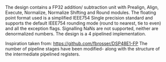 The design contains a FP32 addition/ subtraction unit with Prealign, Align, Execute, Normalize, Normalize Shifting and Round modules.
The floating point format used is a simplified IEEE754 Single precision standard and supports the default IEEE754 rounding mode (round to nearest, tie to even) and all the exception flags. Signalling NaNs are not supported, neither are denormalized numbers.
The design is a 4 pipelined implementation.

Inspiration taken from: https://github.com/fbrosser/DSP48E1-FP
The number of pipeline stages have been modified- along with the structure of the intermediate pipelined registers. 

